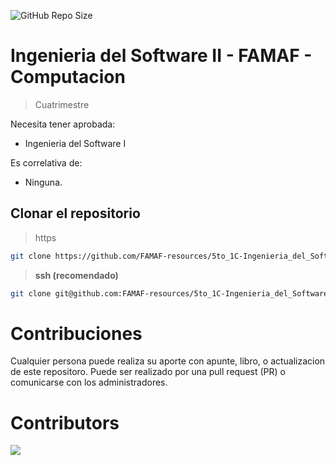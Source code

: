 ![GitHub Repo Size](https://img.shields.io/github/repo-size/FAMAF-resources/5to_1C-Ingenieria_del_Software_II-FAMAF)

# Ingenieria del Software II - FAMAF - Computacion

> Cuatrimestre

Necesita tener aprobada:

- Ingenieria del Software I

Es correlativa de:

- Ninguna.

## Clonar el repositorio

> https

```bash
git clone https://github.com/FAMAF-resources/5to_1C-Ingenieria_del_Software_II-FAMAF.git
```

> **ssh (recomendado)**

```bash
git clone git@github.com:FAMAF-resources/5to_1C-Ingenieria_del_Software_II-FAMAF.git
```


# Contribuciones

Cualquier persona puede realiza su aporte con apunte, libro, o actualizacion de este repositoro. Puede ser realizado por una pull request (PR) o comunicarse con los administradores.

# Contributors
<a href="https://github.com/FAMAF-resources/5to_1C-Ingenieria_del_Software_II-FAMAF/graphs/contributors">
  <img src="https://contrib.rocks/image?repo=FAMAF-resources/5to_1C-Ingenieria_del_Software_II-FAMAF"/>
</a>
